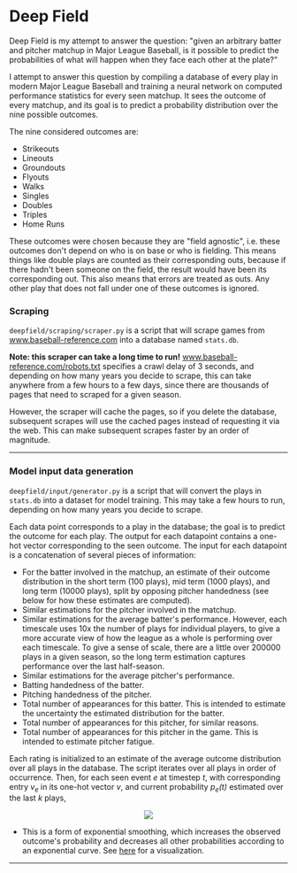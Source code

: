 # Deep Field
Deep Field is my attempt to answer the question: "given an arbitrary batter and pitcher matchup in Major League Baseball, is it possible to predict the probabilities of what will happen when they face each other at the plate?"

I attempt to answer this question by compiling a database of every play in modern Major League Baseball and training a neural network on computed performance statistics for every seen matchup. It sees the outcome of every matchup, and its goal is to predict a probability distribution over the nine possible outcomes.

The nine considered outcomes are:
* Strikeouts
* Lineouts
* Groundouts
* Flyouts
* Walks
* Singles
* Doubles
* Triples
* Home Runs

These outcomes were chosen because they are "field agnostic", i.e. these outcomes don't depend on who is on base or who is fielding. This means things like double plays are counted as their corresponding outs, because if there hadn't been someone on the field, the result would have been its corresponding out. This also means that errors are treated as outs. Any other play that does not fall under one of these outcomes is ignored.

### Scraping
`deepfield/scraping/scraper.py` is a script that will scrape games from www.baseball-reference.com into a database named `stats.db`.

**Note: this scraper can take a long time to run!** www.baseball-reference.com/robots.txt specifies a crawl delay of 3 seconds, and depending on how many years you decide to scrape, this can take anywhere from a few hours to a few days, since there are thousands of pages that need to scraped for a given season.

However, the scraper will cache the pages, so if you delete the database, subsequent scrapes will use the cached pages instead of requesting it via the web. This can make subsequent scrapes faster by an order of magnitude.
___
### Model input data generation
`deepfield/input/generator.py` is a script that will convert the plays in `stats.db` into a dataset for model training. This may take a few hours to run, depending on how many years you decide to scrape.

Each data point corresponds to a play in the database; the goal is to predict the outcome for each play. The output for each datapoint contains a one-hot vector corresponding to the seen outcome. The input for each datapoint is a concatenation of several pieces of information:

* For the batter involved in the matchup, an estimate of their outcome distribution in the short term (100 plays), mid term (1000 plays), and long term (10000 plays), split by opposing pitcher handedness (see below for how these estimates are computed).
* Similar estimations for the pitcher involved in the matchup.
* Similar estimations for the average batter's performance. However, each timescale uses 10x the number of plays for individual players, to give a more accurate view of how the league as a whole is performing over each timescale. To give a sense of scale, there are a little over 200000 plays in a given season, so the long term estimation captures performance over the last half-season.
* Similar estimations for the average pitcher's performance.
* Batting handedness of the batter.
* Pitching handedness of the pitcher.
* Total number of appearances for this batter. This is intended to estimate the uncertainty the estimated distribution for the batter.
* Total number of appearances for this pitcher, for similar reasons.
* Total number of appearances for this pitcher in the game. This is intended to estimate pitcher fatigue.

Each rating is initialized to an estimate of the average outcome distribution over all plays in the database. The script iterates over all plays in order of occurrence. Then, for each seen event *e* at timestep *t*, with corresponding entry *v<sub>e</sub>* in its one-hot vector *v*, and current probability *p<sub>e</sub>(t)* estimated over the last *k* plays,

<p align="center">
    <img src="https://latex.codecogs.com/svg.latex?p_e(t%2B1)%3D\left\{\begin{array}{ll}1-e^{\ln(1-p_e(t))-\frac{1}{k}}%20%26\quad%20v_e%3D1%20\\e^{\ln(p_e(t))-\frac{1}{k}}%26\quad%20v_e%3D0\end{array}\right." />
</p>

* This is a form of exponential smoothing, which increases the observed outcome's probability and decreases all other probabilities according to an exponential curve. See [here](https://www.desmos.com/calculator/eqilnfnshh) for a visualization.

___
